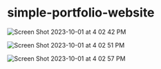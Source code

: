 # simple-portfolio-website

![Screen Shot 2023-10-01 at 4 02 42 PM](https://github.com/dilhansiriwardhana/simple-portfolio-website/assets/76891526/c7ab568c-80c8-46f9-a140-5dcc434dcc25)


![Screen Shot 2023-10-01 at 4 02 51 PM](https://github.com/dilhansiriwardhana/simple-portfolio-website/assets/76891526/4031a172-e3aa-4af8-ae89-7dc41d15efe6)


![Screen Shot 2023-10-01 at 4 02 57 PM](https://github.com/dilhansiriwardhana/simple-portfolio-website/assets/76891526/d2bfbcd1-3cb7-4ab9-87de-f78a28a76a97)

